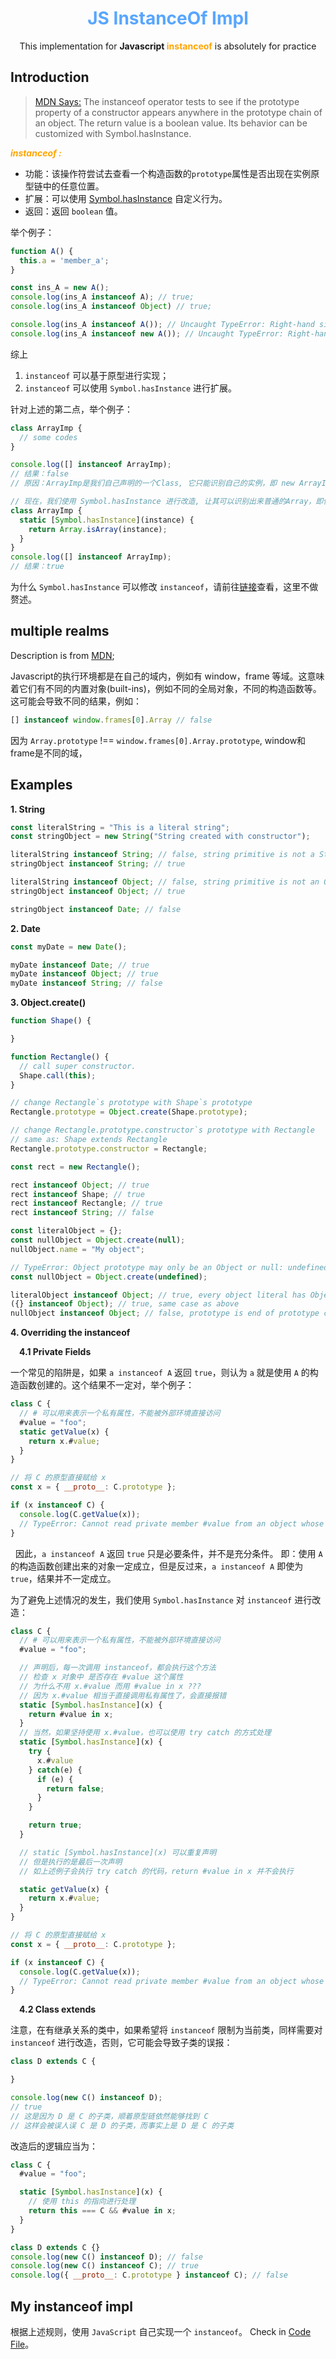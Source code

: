 <div align='center'>
  <h1>
    <b style='color: #58a6ff'>JS InstanceOf Impl</b>
  </h1>

  <p>This implementation for <b>Javascript <span style="color: orange">instanceof</span></b> is absolutely for practice</p>
</div>

## Introduction
>[MDN Says:](https://developer.mozilla.org/en-US/docs/Web/JavaScript/Reference/Operators/instanceof)
The instanceof operator tests to see if the prototype property of a constructor appears anywhere in the prototype chain of an object. The return value is a boolean value. Its behavior can be customized with Symbol.hasInstance.

***<a style="color: orange">instanceof :</a>***
- 功能：该操作符尝试去查看一个构造函数的`prototype`属性是否出现在实例原型链中的任意位置。
- 扩展：可以使用 [Symbol.hasInstance](../symbols/hasinstance/README.md) 自定义行为。
- 返回：返回 `boolean` 值。

举个例子：
```javascript
function A() {
  this.a = 'member_a';
}

const ins_A = new A();
console.log(ins_A instanceof A); // true;
console.log(ins_A instanceof Object) // true;

console.log(ins_A instanceof A()); // Uncaught TypeError: Right-hand side of 'instanceof' is not callable;
console.log(ins_A instanceof new A()); // Uncaught TypeError: Right-hand side of 'instanceof' is not callable;;
```
综上
1. `instanceof` 可以基于原型进行实现；
2. `instanceof` 可以使用 `Symbol.hasInstance` 进行扩展。

针对上述的第二点，举个例子：
```javascript
class ArrayImp {
  // some codes
}

console.log([] instanceof ArrayImp);
// 结果：false
// 原因：ArrayImp是我们自己声明的一个Class, 它只能识别自己的实例，即 new ArrayImp() 出来的对象。

// 现在，我们使用 Symbol.hasInstance 进行改造, 让其可以识别出来普通的Array，即使不是通过 new ArrayImp 得到的。
class ArrayImp {
  static [Symbol.hasInstance](instance) {
    return Array.isArray(instance);
  }
}
console.log([] instanceof ArrayImp);
// 结果：true
```
为什么 `Symbol.hasInstance` 可以修改 `instanceof`，请前往[链接](../symbols/hasinstance/README.md)查看，这里不做赘述。

## multiple realms
Description is from [MDN](https://developer.mozilla.org/en-US/docs/Web/JavaScript/Reference/Operators/instanceof#instanceof_and_multiple_realms);

Javascript的执行环境都是在自己的域内，例如有 window，frame 等域。这意味着它们有不同的内置对象(built-ins)，例如不同的全局对象，不同的构造函数等。这可能会导致不同的结果，例如：

```javascript
[] instanceof window.frames[0].Array // false
```

因为 `Array.prototype` !== `window.frames[0].Array.prototype`, window和frame是不同的域，

## Examples

**1. String**

```javascript
const literalString = "This is a literal string";
const stringObject = new String("String created with constructor");

literalString instanceof String; // false, string primitive is not a String
stringObject instanceof String; // true

literalString instanceof Object; // false, string primitive is not an Object
stringObject instanceof Object; // true

stringObject instanceof Date; // false
```

**2. Date**

```javascript
const myDate = new Date();

myDate instanceof Date; // true
myDate instanceof Object; // true
myDate instanceof String; // false
```

**3. Object.create()**

```javascript
function Shape() {

}

function Rectangle() {
  // call super constructor.
  Shape.call(this);
}

// change Rectangle`s prototype with Shape`s prototype
Rectangle.prototype = Object.create(Shape.prototype);

// change Rectangle.prototype.constructor`s prototype with Rectangle
// same as: Shape extends Rectangle
Rectangle.prototype.constructor = Rectangle;

const rect = new Rectangle();

rect instanceof Object; // true
rect instanceof Shape; // true
rect instanceof Rectangle; // true
rect instanceof String; // false

const literalObject = {};
const nullObject = Object.create(null);
nullObject.name = "My object";

// TypeError: Object prototype may only be an Object or null: undefined!!!
const nullObject = Object.create(undefined);

literalObject instanceof Object; // true, every object literal has Object.prototype as prototype
({} instanceof Object); // true, same case as above
nullObject instanceof Object; // false, prototype is end of prototype chain (null)
```

**4. Overriding the instanceof**

<p style="text-indent: 1em"><b>4.1 Private Fields</b></p>

一个常见的陷阱是，如果 `a instanceof A` 返回 `true`，则认为 `a` 就是使用 `A` 的构造函数创建的。这个结果不一定对，举个例子：
```javascript
class C {
  // # 可以用来表示一个私有属性，不能被外部环境直接访问
  #value = "foo";
  static getValue(x) {
    return x.#value;
  }
}

// 将 C 的原型直接赋给 x
const x = { __proto__: C.prototype };

if (x instanceof C) {
  console.log(C.getValue(x));
  // TypeError: Cannot read private member #value from an object whose class did not declare it
}
```

&nbsp;&nbsp;因此，`a instanceof A` 返回 `true` 只是必要条件，并不是充分条件。
即：使用 `A` 的构造函数创建出来的对象一定成立，但是反过来，`a instanceof A` 即使为 `true`，结果并不一定成立。

为了避免上述情况的发生，我们使用 `Symbol.hasInstance` 对 `instanceof` 进行改造：
```javascript
class C {
  // # 可以用来表示一个私有属性，不能被外部环境直接访问
  #value = "foo";

  // 声明后，每一次调用 instanceof，都会执行这个方法
  // 检查 x 对象中 是否存在 #value 这个属性
  // 为什么不用 x.#value 而用 #value in x ???
  // 因为 x.#value 相当于直接调用私有属性了，会直接报错
  static [Symbol.hasInstance](x) {
    return #value in x;
  }
  // 当然，如果坚持使用 x.#value，也可以使用 try catch 的方式处理
  static [Symbol.hasInstance](x) {
    try {
      x.#value
    } catch(e) {
      if (e) {
        return false;
      }
    }

    return true;
  }

  // static [Symbol.hasInstance](x) 可以重复声明
  // 但是执行的是最后一次声明
  // 如上述例子会执行 try catch 的代码，return #value in x 并不会执行

  static getValue(x) {
    return x.#value;
  }
}

// 将 C 的原型直接赋给 x
const x = { __proto__: C.prototype };

if (x instanceof C) {
  console.log(C.getValue(x));
  // TypeError: Cannot read private member #value from an object whose class did not declare it
}
```

<p style="text-indent: 1em"><b>4.2 Class extends</b></p>

注意，在有继承关系的类中，如果希望将 `instanceof` 限制为当前类，同样需要对 `instanceof` 进行改造，否则，它可能会导致子类的误报：

```javascript
class D extends C {

}

console.log(new C() instanceof D);
// true
// 这是因为 D 是 C 的子类，顺着原型链依然能够找到 C
// 这样会被误人误 C 是 D 的子类，而事实上是 D 是 C 的子类
```

改造后的逻辑应当为：

```javascript
class C {
  #value = "foo";

  static [Symbol.hasInstance](x) {
    // 使用 this 的指向进行处理
    return this === C && #value in x;
  }
}

class D extends C {}
console.log(new C() instanceof D); // false
console.log(new C() instanceof C); // true
console.log({ __proto__: C.prototype } instanceof C); // false
```

## My instanceof impl
根据上述规则，使用 `JavaScript` 自己实现一个 `instanceof`。
Check in [Code File](./index.js)。